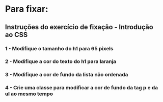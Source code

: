 # Para fixar:

## Instruções do exercício de fixação - Introdução ao CSS

### 1 - Modifique o tamanho do h1 para 65 pixels
### 2 - Modifique a cor do texto do h1 para laranja
### 3 - Modifique a cor de fundo da lista não ordenada
### 4 - Crie uma classe para modificar a cor de fundo da tag p e da ul ao mesmo tempo

